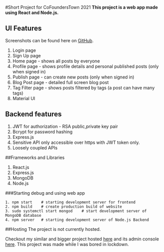 #Short Project for CoFoundersTown 2021
**This project is a web app made using React and Node.js.**

## UI Features
Screenshots can be found here on [GitHub](https://github.com/tanujkucp/blog/tree/master/screenshots).
1. Login page
2. Sign Up page
3. Home page  - shows all posts by everyone
4. Profile page - shows profile details and personal published posts (only when signed in)
5. Publish page - can create new posts (only when signed in)
6. Blog Post page - detailed full screen blog post
7. Tag Filter page - shows posts filtered by tags (a post can have many tags)
8. Material UI

## Backend features
1. JWT for authorization - RSA public,private key pair
2. Bcrypt for password hashing
3. Express.js
4. Sensitive API only accessible over https with JWT token only.
5. Loosely coupled APIs

##Frameworks and Libraries
1. React.js
2. Express.js
3. MongoDB
4. Node.js

###Starting debug and using web app
```shell script
1. npm start    # starting development server for frontend
2. npm build    # create production build of website
3. sudo systemctl start mongod    # start development server of MongoDB database
4. npm server   # starting development server of Node.js Backend
```

##Hosting
The project is not currently hosted.

Checkout my similar and bigger project hosted [here](https://filmistaan.web.app/) and its admin console [here](https://filmistaan-admin.web.app/).
This project was made while I was bored in lockdown.
